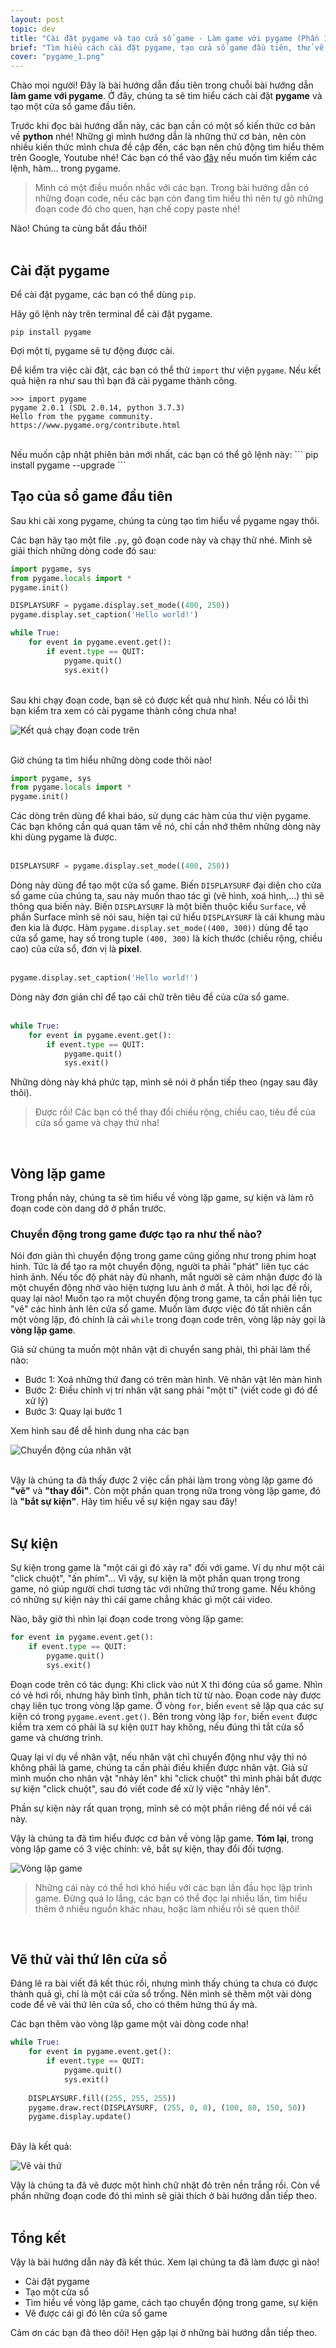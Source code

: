 ```yaml
---
layout: post
topic: dev
title: "Cài đặt pygame và tạo cửa sổ game - Làm game với pygame (Phần 1)"
brief: "Tìm hiểu cách cài đặt pygame, tạo cửa sổ game đầu tiên, thử vẽ vài thứ lên màn hình"
cover: "pygame_1.png"
---
```


Chào mọi người! Đây là bài hướng dẫn đầu tiên trong chuỗi bài hướng dẫn **làm game với pygame**. Ở đây, chúng ta sẽ tìm hiểu cách cài đặt **pygame** và tạo một cửa sổ game đầu tiên.

Trước khi đọc bài hướng dẫn này, các bạn cần có một số kiến thức cơ bản về **python** nhé! Những gì mình hướng dẫn là những thứ cơ bản, nên còn nhiều kiến thức mình chưa đề cập đến, các bạn nên chủ động tìm hiểu thêm trên Google, Youtube nhé! Các bạn có thể vào [đây](https://www.pygame.org/docs/) nếu muốn tìm kiếm các lệnh, hàm... trong pygame.

> Mình có một điều muốn nhắc với các bạn. Trong bài hướng dẫn có những đoạn code, nếu các bạn còn đang tìm hiểu thì nên tự gõ những đoạn code đó cho quen, hạn chế copy paste nhé!

Nào! Chúng ta cùng bắt đầu thôi!
<br>
<br>
## Cài đặt pygame

Để cài đặt pygame, các bạn có thể dùng `pip`.

Hãy gõ lệnh này trên terminal để cài đặt pygame.

```
pip install pygame
```
Đợi một tí, pygame sẽ tự động được cài.

Để kiểm tra việc cài đặt, các bạn có thể thử `import` thư viện `pygame`. Nếu kết quả hiện ra như sau thì bạn đã cài pygame thành công.
```
>>> import pygame
pygame 2.0.1 (SDL 2.0.14, python 3.7.3)
Hello from the pygame community. https://www.pygame.org/contribute.html
```

<br>
Nếu muốn cập nhật phiên bản mới nhất, các bạn có thể gõ lệnh này:
```
pip install pygame --upgrade
```
<br>

## Tạo của sổ game đầu tiên

Sau khi cài xong pygame, chúng ta cùng tạo tìm hiểu về pygame ngay thôi.

Các bạn hãy tạo một file `.py`, gõ đoạn code này và chạy thử nhé. Mình sẽ giải thích những dòng code đó sau:

```python
import pygame, sys
from pygame.locals import *
pygame.init()

DISPLAYSURF = pygame.display.set_mode((400, 250))
pygame.display.set_caption('Hello world!')

while True:
    for event in pygame.event.get():
        if event.type == QUIT:
            pygame.quit()
            sys.exit()
```
<br>
Sau khi chạy đoạn code, bạn sẽ có được kết quả như hình. Nếu có lỗi thì bạn kiểm tra xem có cài pygame thành công chưa nha!

![Kết quả chạy đoạn code trên]({{site.url}}/assets/img/pygame_1/helloworld.png)
<br><br>

Giờ chúng ta tìm hiểu những dòng code thôi nào!

```python
import pygame, sys
from pygame.locals import *
pygame.init()
``` 
Các dòng trên dùng để khai báo, sử dụng các hàm của thư viện pygame. Các bạn không cần quá quan tâm về nó, chỉ cần nhớ thêm những dòng này khi dùng pygame là được.
<br><br>

```python
DISPLAYSURF = pygame.display.set_mode((400, 250))
```
Dòng này dùng để tạo một cửa sổ game. Biến `DISPLAYSURF` đại diện cho cửa sổ game của chúng ta, sau này muốn thao tác gì (vẽ hình, xoá hình,...) thì sẽ thông qua biến này. Biến `DISPLAYSURF` là một biến thuộc kiểu `Surface`, về phần Surface mình sẽ nói sau, hiện tại cứ hiểu `DISPLAYSURF` là cái khung màu đen kia là được. Hàm `pygame.display.set_mode((400, 300))` dùng để tạo cửa sổ game, hay số trong tuple `(400, 300)` là kích thước (chiều rộng, chiều cao) của cửa sổ, đơn vị là **pixel**.
<br><br>

```python
pygame.display.set_caption('Hello world!')
```
Dòng này đơn giản chỉ để tạo cái chữ trên tiêu đề của cửa sổ game.
<br><br>

```python
while True:
    for event in pygame.event.get():
        if event.type == QUIT:
            pygame.quit()
            sys.exit()
```
Những dòng này khá phức tạp, mình sẽ nói ở phần tiếp theo (ngay sau đây thôi).

> Được rồi! Các bạn có thể thay đổi chiều rộng, chiều cao, tiêu đề của cửa sổ game và chạy thử nha!

<br>

## Vòng lặp game

Trong phần này, chúng ta sẽ tìm hiểu về vòng lặp game, sự kiện và làm rõ đoạn code còn dang dở ở phần trước.

### Chuyển động trong game được tạo ra như thế nào?

Nói đơn giản thì chuyển động trong game cũng giống như trong phim hoạt hình. Tức là để tạo ra một chuyển động, người ta phải "phát" liên tục các hình ảnh. Nếu tốc độ phát này đủ nhanh, mắt người sẽ cảm nhận được đó là một chuyển động nhờ vào hiện tượng lưu ảnh ở mắt. À thôi, hơi lạc đề rồi, quay lại nào! Muốn tạo ra một chuyển động trong game, ta cần phải liên tục "vẽ" các hình ảnh lên cửa sổ game. Muốn làm được việc đó tất nhiên cần một vòng lặp, đó chính là cái `while` trong đoạn code trên, vòng lặp này gọi là **vòng lặp game**.

Giả sử chúng ta muốn một nhân vật di chuyển sang phải, thì phải làm thế nào:
- Bước 1: Xoá những thứ đang có trên màn hình. Vẽ nhân vật lên màn hình
- Bước 2: Điều chỉnh vị trí nhân vật sang phải "một tí" (viết code gì đó để xử lý)
- Bước 3: Quay lại bước 1

Xem hình sau để dễ hình dung nha các bạn

![Chuyển động của nhân vật]({{site.url}}/assets/img/pygame_1/animchar.png)
<br>
<br>

Vậy là chúng ta đã thấy được 2 việc cần phải làm trong vòng lặp game đó **"vẽ"** và **"thay đổi"**. Còn một phần quan trọng nữa trong vòng lặp game, đó là **"bắt sự kiện"**. Hãy tìm hiểu về sự kiện ngay sau đây!
<br>
<br>

## Sự kiện

Sự kiện trong game là "một cái gì đó xảy ra" đối với game. Ví dụ như một cái "click chuột", "ấn phím"... Vì vậy, sự kiện là một phần quan trọng trong game, nó giúp người chơi tương tác với những thứ trong game. Nếu không có những sự kiện này thì cái game chẳng khác gì một cái video.

Nào, bây giờ thì nhìn lại đoạn code trong vòng lặp game:
```python
for event in pygame.event.get():
    if event.type == QUIT:
        pygame.quit()
        sys.exit()
```
Đoạn code trên có tác dụng: Khi click vào nút X thì đóng của sổ game.
Nhìn có vẻ hơi rối, nhưng hãy bình tĩnh, phân tích từ từ nào. Đoạn code này được chạy liên tục trong vòng lặp game. Ở vòng `for`, biến `event` sẽ lặp qua các sự kiện có trong `pygame.event.get()`. Bên trong vòng lặp `for`, biến `event` được kiểm tra xem có phải là sự kiện `QUIT` hay không, nếu đúng thì tắt cửa sổ game và chương trình.

Quay lại ví dụ về nhân vật, nếu nhân vật chỉ chuyển động như vậy thì nó không phải là game, chúng ta cần phải điều khiển được nhân vật. Giả sử mình muốn cho nhân vật "nhảy lên" khi "click chuột" thì mình phải bắt được sự kiện "click chuột", sau đó viết code để xử lý việc "nhảy lên".

Phần sự kiện này rất quan trọng, mình sẽ có một phần riêng để nói về cái này.

Vậy là chúng ta đã tìm hiểu được cơ bản về vòng lặp game. **Tóm lại**, trong vòng lặp game có 3 việc chính: vẽ, bắt sự kiện, thay đổi đối tượng.

![Vòng lặp game]({{site.url}}/assets/img/pygame_1/gameloop.png)

> Những cái này có thể hơi khó hiểu với các bạn lần đầu học lập trình game. Đừng quá lo lắng, các bạn có thể đọc lại nhiều lần, tìm hiểu thêm ở nhiều nguồn khác nhau, hoặc làm nhiều rồi sẽ quen thôi!

<br>

## Vẽ thử vài thứ lên cửa sổ

Đáng lẽ ra bài viết đã kết thúc rồi, nhưng mình thấy chúng ta chưa có được thành quả gì, chỉ là một cái cửa sổ trống. Nên mình sẽ thêm một vài dòng code để vẽ vài thứ lên cửa sổ, cho có thêm hứng thú ấy mà.

Các bạn thêm vào vòng lặp game một vài dòng code nha!
```python
while True:
    for event in pygame.event.get():
        if event.type == QUIT:
            pygame.quit()
            sys.exit()
    
    DISPLAYSURF.fill((255, 255, 255))
    pygame.draw.rect(DISPLAYSURF, (255, 0, 0), (100, 80, 150, 50))
    pygame.display.update()
```
<br>
Đây là kết quả:

![Vẽ vài thứ]({{site.url}}/assets/img/pygame_1/draw.png)

Vậy là chúng ta đã vẽ được một hình chữ nhật đỏ trên nền trắng rồi. Còn về phần những đoạn code đó thì mình sẽ giải thích ở bài hướng dẫn tiếp theo.
<br>
<br>
## Tổng kết

Vậy là bài hướng dẫn này đã kết thúc. Xem lại chúng ta đã làm được gì nào!
- Cài đặt pygame
- Tạo một cửa sổ
- Tìm hiểu về vòng lặp game, cách tạo chuyển động trong game, sự kiện
- Vẽ được cái gì đó lên cửa sổ game

Cảm ơn các bạn đã theo dõi! Hẹn gặp lại ở những bài hướng dẫn tiếp theo.
